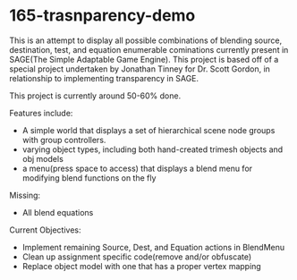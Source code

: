 # 165-trasnparency-demo

This is an attempt to display all possible combinations of blending source, destination, test, and equation enumerable cominations currently present in SAGE(The Simple Adaptable Game Engine). This project is based off of a special project undertaken by Jonathan Tinney for Dr. Scott Gordon, in relationship to implementing transparency in SAGE.

This project is currently around 50-60% done.

Features include:
- A simple world that displays a set of hierarchical scene node groups with group controllers.
- varying object types, including both hand-created trimesh objects and obj models
- a menu(press space to access) that displays a blend menu for modifying blend functions on the fly

Missing:
- All blend equations

Current Objectives:
- Implement remaining Source, Dest, and Equation actions in BlendMenu
- Clean up assignment specific code(remove and/or obfuscate)
- Replace object model with one that has a proper vertex mapping
